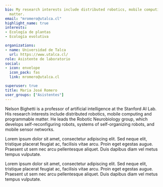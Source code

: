 ```yaml
---
bio: My research interests include distributed robotics, mobile computing and programmable
  matter.
email: "mromero@utalca.cl"
highlight_name: true
interests:
- Ecología de plantas
- Ecología evolutiva

organizations:
- name: Universidad de Talca
  url: https://www.utalca.cl/
role: Asistente de laboratorio
social:
- icon: envelope
  icon_pack: fas
  link: mromero@utalca.cl

superuser: true
title: Maria José Romero
user_groups: ["Asistentes"]
---
```


Nelson Bighetti is a professor of artificial intelligence at the Stanford AI Lab. His research interests include distributed robotics, mobile computing and programmable matter. He leads the Robotic Neurobiology group, which develops self-reconfiguring robots, systems of self-organizing robots, and mobile sensor networks.

Lorem ipsum dolor sit amet, consectetur adipiscing elit. Sed neque elit, tristique placerat feugiat ac, facilisis vitae arcu. Proin eget egestas augue. Praesent ut sem nec arcu pellentesque aliquet. Duis dapibus diam vel metus tempus vulputate.


Lorem ipsum dolor sit amet, consectetur adipiscing elit. Sed neque elit, tristique placerat feugiat ac, facilisis vitae arcu. Proin eget egestas augue. Praesent ut sem nec arcu pellentesque aliquet. Duis dapibus diam vel metus tempus vulputate.